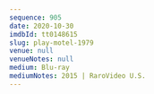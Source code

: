 ```yaml
---
sequence: 905
date: 2020-10-30
imdbId: tt0148615
slug: play-motel-1979
venue: null
venueNotes: null
medium: Blu-ray
mediumNotes: 2015 | RaroVideo U.S.
---
```

